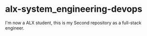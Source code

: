 # alx-system_engineering-devops
I'm now a ALX student, this is my Second repository as a full-stack engineer.
